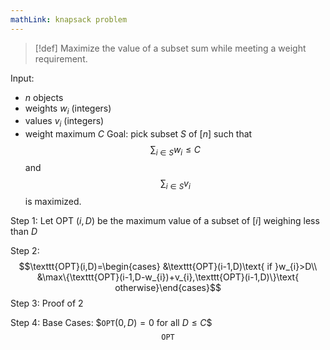 ```yaml
---
mathLink: knapsack problem
---
```

>[!def]
Maximize the value of a subset sum while meeting a weight requirement.

Input:
- $n$ objects
- weights $w_{i}$ (integers)
- values $v_{i}$ (integers)
- weight maximum $C$
Goal: pick subset $S$ of $[n]$ such that $$\sum_{i\in S}w_{i}\le C$$and $$\sum_{i\in S}v_{i}$$is maximized.

Step 1: Let $\text{OPT }(i,D)$ be the maximum value of a subset of $[i]$ weighing less than $D$

Step 2: $$\texttt{OPT}(i,D)=\begin{cases} 
&\texttt{OPT}(i-1,D)\text{ if }w_{i}>D\\
&\max\{\texttt{OPT}(i-1,D-w_{i})+v_{i},\texttt{OPT}(i-1,D)\}\text{ otherwise}\end{cases}$$
Step 3: Proof of 2

Step 4: Base Cases:
$$\texttt{OPT}(0,D)=0$ for all $D\le C$$$$\texttt{OPT}$$